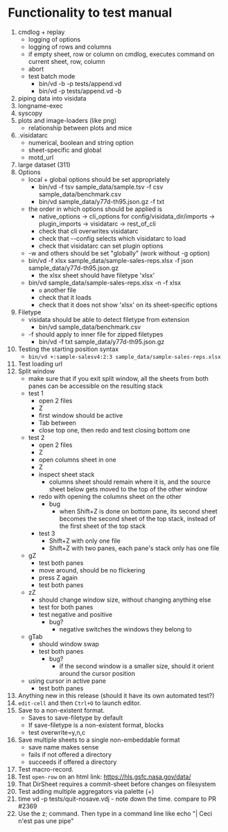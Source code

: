 # Functionality to test manual
1. cmdlog + replay
    - logging of options
    - logging of rows and columns
    - if empty sheet, row or column on cmdlog, executes command on current sheet, row, column
    - abort
    - test batch mode
        - bin/vd -b -p tests/append.vd
        - bin/vd -p tests/append.vd -b
2. piping data into visidata
4. longname-exec
5. syscopy
6. plots and image-loaders (like png)
    - relationship between plots and mice
8. .visidatarc
    - numerical, boolean and string option
    - sheet-specific and global
    - motd_url
10. large dataset (311)
12. Options
    - local + global options should be set appropriately
        - bin/vd -f tsv sample_data/sample.tsv -f csv sample_data/benchmark.csv
        - bin/vd sample_data/y77d-th95.json.gz -f txt
    - the order in which options should be applied is
        - native_options -> cli_options for config/visidata_dir/imports -> plugin_imports -> visidatarc -> rest_of_cli
        - check that cli overwrites visidatarc
        - check that --config selects which visidatarc to load
        - check that visidatarc can set plugin options
    - -w and others should be set "globally" (work without -g option)
    - bin/vd -f xlsx sample_data/sample-sales-reps.xlsx -f json sample_data/y77d-th95.json.gz
        - the xlsx sheet should have filetype 'xlsx'
    - bin/vd sample_data/sample-sales-reps.xlsx -n -f xlsx
        - `o` another file
        - check that it loads
        - check that it does not show 'xlsx' on its sheet-specific options
13. Filetype
    - visidata should be able to detect filetype from extension
        - bin/vd sample_data/benchmark.csv
    - -f should apply to inner file for zipped filetypes
        - bin/vd -f txt sample_data/y77d-th95.json.gz
14. Testing the starting position syntax
    - `bin/vd +:sample-salesv4:2:3 sample_data/sample-sales-reps.xlsx`
15. Test loading url
16. Split window
    - make sure that if you exit split window, all the sheets from both panes can be accessible on the resulting stack
    - test 1
        - open 2 files
        - Z
        - first window should be active
        - Tab between
        - close top one, then redo and test closing bottom one
    - test 2
        - open 2 files
        - Z
        - open columns sheet in one
        - Z
        - inspect sheet stack
            - columns sheet should remain where it is, and the source sheet below gets moved to the top of the other window
        - redo with opening the columns sheet on the other
            - bug
                - when Shift+Z is done on bottom pane, its second sheet becomes the second sheet of the top stack, instead of the first sheet of the top stack
        - test 3
            - Shift+Z with only one file
            - Shift+Z with two panes, each pane's stack only has one file
    - gZ
        - test both panes
        - move around, should be no flickering
        - press Z again
        - test both panes
    - zZ
        - should change window size, without changing anything else
        - test for both panes
        - test negative and positive
            - bug?
                - negative switches the windows they belong to
    - gTab
        - should window swap
        - test both panes
            - bug?
                - if the second window is a smaller size, should it orient around the cursor position
    - using cursor in active pane
        - test both panes
17. Anything new in this release (should it have its own automated test?)
18. `edit-cell` and then `Ctrl+O` to launch editor.
19. Save to a non-existent format.
    - Saves to save-filetype by default
    - If save-filetype is a non-existent format, blocks
    - test overwrite=y,n,c
20. Save multiple sheets to a single non-embeddable format
    - save name makes sense
    - fails if not offered a directory
    - succeeds if offered a directory
21. Test macro-record.
22. Test `open-row` on an html link: https://hls.gsfc.nasa.gov/data/
23. That DirSheet requires a commit-sheet before changes on filesystem
24. Test adding multiple aggregators via palette (+)
25. time vd -p tests/quit-nosave.vdj  - note down the time. compare to PR #2369
26. Use the z; command. Then type in a command line like echo "| Ceci n'est pas une pipe"
